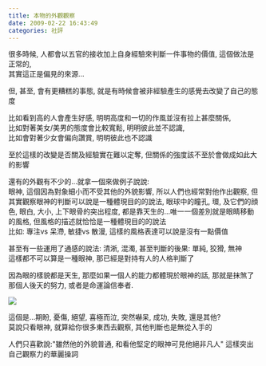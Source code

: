 ```yaml
---
title: 本物的外觀觀察
date: 2009-02-22 16:43:49
categories: 社評
---
```


  
很多時候, 人都會以五官的接收加上自身經驗來判斷一件事物的價值, 這個做法是正常的,  
其實這正是偏見的來源...  
  
但, 甚至, 會有更糟糕的事態, 就是有時候會被非經驗產生的感覺去改變了自己的態度  
  
比如看到高的人會產生好感, 明明高度和一切的作風並沒有拉上甚麼關係,  
比如對著美女/美男的態度會比較寬鬆, 明明彼此並不認識,  
比如會對著少女會偏向讚賞, 明明彼此也不認識  
  
至於這樣的改變是否關及經驗實在難以定奪, 但關係的強度該不至於會做成如此大的影響  
  
還有的外觀有不少的...就拿一個來做例子說說:  
眼神, 這個因為對象細小而不受其他的外貌影響, 所以人們也經常對他作出觀察, 但其實觀察眼神的判斷可以說是一種體現目的的說法, 眼球中的瞳孔, 環, 及它們的顔色, 眼白, 大小, 上下眼骨的突出程度, 都是靠天生的...唯一一個差別就是眼睛移動的風格, 但風格的描述就恰恰是一種體現目的的說法  
比如: 專注vs 呆滯, 敏捷vs 散漫, 這樣的風格表達可以說是沒有一點價值  
  
甚至有一些運用了通感的說法: 清淅, 混濁, 甚至判斷的後果: 單純, 狡猾, 無神  
這樣都不可以算是一種眼神, 那已經是對持有人的人格判斷了  
  
因為眼的樣貌都是天生, 那麼如果一個人的能力都體現於眼神的話, 那就是抹煞了那個人後天的努力, 或者是命運論信奉者.  
  
![](http://news.xinhuanet.com/shuhua/2008-01/03/xin_312120430140340600418.jpg)  
  
這個是...期盼, 憂傷, 絕望, 喜極而泣, 突然嚇呆, 成功, 失敗, 還是其他?  
莫說只看眼神, 就算給你很多東西去觀察, 其他判斷也是無從入手的  
  
人們只喜歡說:"雖然他的外貌普通, 和看他堅定的眼神可見他絕非凡人" 這樣突出自己觀察力的華麗操詞  